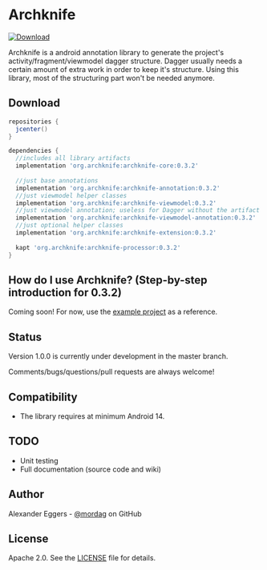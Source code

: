 Archknife
=====
[![Download](https://api.bintray.com/packages/mordag/android/archknife-core/images/download.svg) ](https://bintray.com/mordag/android/archknife-core/_latestVersion)

Archknife is a android annotation library to generate the project's activity/fragment/viewmodel dagger structure. Dagger usually needs a certain amount of extra work in order to keep it's structure. Using this library, most of the structuring part won't be needed anymore.

Download
--------
```gradle
repositories {
  jcenter()
}

dependencies {
  //includes all library artifacts
  implementation 'org.archknife:archknife-core:0.3.2'
  
  //just base annotations
  implementation 'org.archknife:archknife-annotation:0.3.2'
  //just viewmodel helper classes
  implementation 'org.archknife:archknife-viewmodel:0.3.2'
  //just viewmodel annotation; useless for Dagger without the artifact 'archknife-viewmodel'
  implementation 'org.archknife:archknife-viewmodel-annotation:0.3.2'
  //just optional helper classes
  implementation 'org.archknife:archknife-extension:0.3.2'
  
  kapt 'org.archknife:archknife-processor:0.3.2'
}
```

How do I use Archknife? (Step-by-step introduction for 0.3.2)
-------------------
Coming soon! For now, use the [example project][3] as a reference.

Status
------
Version 1.0.0 is currently under development in the master branch.

Comments/bugs/questions/pull requests are always welcome!

Compatibility
-------------

 * The library requires at minimum Android 14.
 
TODO
-------------
* Unit testing
* Full documentation (source code and wiki)

Author
------
Alexander Eggers - [@mordag][2] on GitHub

License
-------
Apache 2.0. See the [LICENSE][1] file for details.


[1]: https://github.com/Mordag/archknife/blob/master/LICENSE
[2]: https://github.com/Mordag
[3]: https://github.com/Mordag/archknife/tree/master/examples

